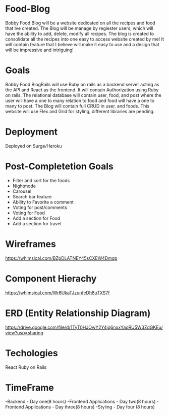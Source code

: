 # Food-Blog

Bobby Food Blog will be a website dedicated on all the recipes and food that Ive created. The Blog will be manage by regiester users, which will have the ability to add, delete, modify all recipes. The blog is created to consolidate all the recipes into one easy to access website created by me! It will contain feature that I believe will make it easy to use and a design that will be impressive and intriguing!

# Goals
Bobby Food BlogRails will use Ruby on rails as a backend server acting as the API and React as the frontend. It will contain Authorization using Ruby on rails. The relational database will contain user, food, and post where the user will have a one to many relation to food and food will have a one to many to post. The Blog will contain full CRUD in user, and foods. This website will use Flex and Grid for styling, different libraries are pending.

# Deployment
Deployed on Surge/Heroku

# Post-Completetion Goals
- Filter and sort for the foods
- Nightmode
- Carousel
- Search bar feature
- Ability to Favorite a comment
- Voting for post/comments
- Voting for Food
- Add a section for Food
- Add a section for travel

# Wireframes

https://whimsical.com/BZpDLATNEY45sCXEW4Dmgp

# Component Hierachy

https://whimsical.com/Wr6UkaTJzunfeDh8uTXS7f

# ERD (Entity Relationship Diagram)

https://drive.google.com/file/d/1TyT0HJOwY2Y4jq6nxxYaoRU5W3ZdGKEu/view?usp=sharing

# Techologies

React
Ruby on Rails

# TimeFrame
-Backend - Day one(8 hours) 
-Frontend Applications - Day two(8 hours) 
-Frontend Applications - Day three(8 hours) 
-Styling - Day four (8 hours) 
